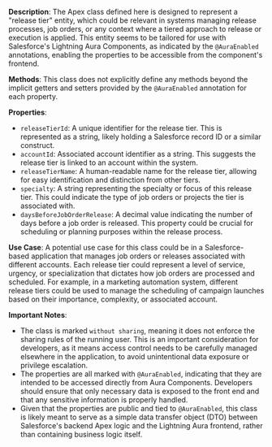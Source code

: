 **Description**: The Apex class defined here is designed to represent a "release tier" entity, which could be relevant in systems managing release processes, job orders, or any context where a tiered approach to release or execution is applied. This entity seems to be tailored for use with Salesforce's Lightning Aura Components, as indicated by the `@AuraEnabled` annotations, enabling the properties to be accessible from the component's frontend.

**Methods**: This class does not explicitly define any methods beyond the implicit getters and setters provided by the `@AuraEnabled` annotation for each property.

**Properties**:
- `releaseTierId`: A unique identifier for the release tier. This is represented as a string, likely holding a Salesforce record ID or a similar construct. 
- `accountId`: Associated account identifier as a string. This suggests the release tier is linked to an account within the system.
- `releaseTierName`: A human-readable name for the release tier, allowing for easy identification and distinction from other tiers.
- `specialty`: A string representing the specialty or focus of this release tier. This could indicate the type of job orders or projects the tier is associated with.
- `daysBeforeJobOrderRelease`: A decimal value indicating the number of days before a job order is released. This property could be crucial for scheduling or planning purposes within the release process.

**Use Case**: A potential use case for this class could be in a Salesforce-based application that manages job orders or releases associated with different accounts. Each release tier could represent a level of service, urgency, or specialization that dictates how job orders are processed and scheduled. For example, in a marketing automation system, different release tiers could be used to manage the scheduling of campaign launches based on their importance, complexity, or associated account.

**Important Notes**:
- The class is marked `without sharing`, meaning it does not enforce the sharing rules of the running user. This is an important consideration for developers, as it means access control needs to be carefully managed elsewhere in the application, to avoid unintentional data exposure or privilege escalation.
- The properties are all marked with `@AuraEnabled`, indicating that they are intended to be accessed directly from Aura Components. Developers should ensure that only necessary data is exposed to the front end and that any sensitive information is properly handled.
- Given that the properties are public and tied to `@AuraEnabled`, this class is likely meant to serve as a simple data transfer object (DTO) between Salesforce's backend Apex logic and the Lightning Aura frontend, rather than containing business logic itself.